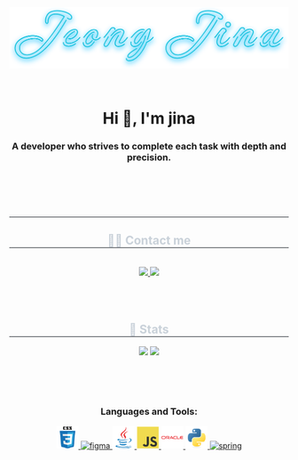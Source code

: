 <p align="center">
  <img src="https://raw.githubusercontent.com/lennon-jina/lennon-jina/main/jina.svg" alt="Jeong Jina Logo" />
</p>
<br>
<h1 align="center">Hi 👋, I'm jina</h1>
<h3 align="center">A developer who strives to complete each task with depth and precision.</h3>
<br><br><br>
<div align= "center"> 
    <h2 style="border-bottom: 1px solid #21262d; color: #c9d1d9;">  </h2>  
    <div style="font-weight: 700; font-size: 15px; text-align: center; color: #c9d1d9;">  </div> 
    </div>
    <div align= "center">
    <h2 style="border-bottom: 1px solid #21262d; color: #c9d1d9;"> 🧑‍💻 Contact me </h2> <br> 
    <div align= "center"> <a href=https://www.notion.so/218c2fde37c38099b165d868ad06701b> <img src="https://img.shields.io/badge/Notion-000000?style=for-the-badge&logo=Notion&logoColor=white&link=https://www.notion.so/218c2fde37c38099b165d868ad06701b"> </a>
         <a href=https://velog.io/@lennon-jina/posts> <img src="https://img.shields.io/badge/Velog-20C997?style=for-the-badge&logo=Velog&logoColor=white&link=https://velog.io/@lennon-jina/posts"> </a>
          </div>  <br> <br><br>
    <div align= "center">  </div> 
    </div>
    <div align= "center"> 
    <h2 style="border-bottom: 1px solid #21262d; color: #c9d1d9;"> 🏅 Stats </h2> <div align= "center"> <img src="https://github-readme-stats.vercel.app/api?username=lennon-jina&bg_color=180,ffffff,00000000&title_color=00b3ff&text_color=00b3ff"
         /> <img src="https://github-readme-stats.vercel.app/api/top-langs/?username=lennon-jina&layout=compact&bg_color=180,ffffff,00000000&title_color=00b3ff&text_color=00b3ff"
           /> </div> 
    </div>

<br><br><br>

<h3 align="center">Languages and Tools:</h3>
<p align="center"> <a href="https://www.w3schools.com/css/" target="_blank" rel="noreferrer"> <img src="https://raw.githubusercontent.com/devicons/devicon/master/icons/css3/css3-original-wordmark.svg" alt="css3" width="40" height="40"/> </a> <a href="https://www.figma.com/" target="_blank" rel="noreferrer"> <img src="https://www.vectorlogo.zone/logos/figma/figma-icon.svg" alt="figma" width="40" height="40"/> </a> <a href="https://www.java.com" target="_blank" rel="noreferrer"> <img src="https://raw.githubusercontent.com/devicons/devicon/master/icons/java/java-original.svg" alt="java" width="40" height="40"/> </a> <a href="https://developer.mozilla.org/en-US/docs/Web/JavaScript" target="_blank" rel="noreferrer"> <img src="https://raw.githubusercontent.com/devicons/devicon/master/icons/javascript/javascript-original.svg" alt="javascript" width="40" height="40"/> </a> <a href="https://www.oracle.com/" target="_blank" rel="noreferrer"> <img src="https://raw.githubusercontent.com/devicons/devicon/master/icons/oracle/oracle-original.svg" alt="oracle" width="40" height="40"/> </a> <a href="https://www.python.org" target="_blank" rel="noreferrer"> <img src="https://raw.githubusercontent.com/devicons/devicon/master/icons/python/python-original.svg" alt="python" width="40" height="40"/> </a> <a href="https://spring.io/" target="_blank" rel="noreferrer"> <img src="https://www.vectorlogo.zone/logos/springio/springio-icon.svg" alt="spring" width="40" height="40"/> </a> </p>

<br><br><br>

